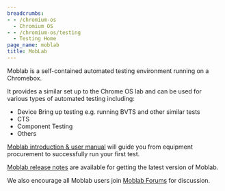 ```yaml
---
breadcrumbs:
- - /chromium-os
  - Chromium OS
- - /chromium-os/testing
  - Testing Home
page_name: moblab
title: MobLab
---
```


Moblab is a self-contained automated testing environment running on a Chromebox.

It provides a similar set up to the Chrome OS lab and can be used for various
types of automated testing including:

*   Device Bring up testing e.g. running BVTS and other similar tests
*   CTS
*   Component Testing
*   Others

[Moblab introduction & user
manual](https://docs.google.com/document/d/e/2PACX-1vQKDTDTQFKjNxJatFkFUSjCPdVzgry9vkLLvxL8vwqasrKMP2KReEMZ3iva9GX8EzQYo-kANnzPlFG_/pub)
will guide you from equipment procurement to successfully run your first test.

[Moblab release notes](/chromium-os/testing/moblab/releasenotes) are available
for getting the latest version of Moblab.

We also encourage all Moblab users join [Moblab
Forums](https://groups.google.com/u/2/a/chromium.org/g/moblab-discuss) for
discussion.